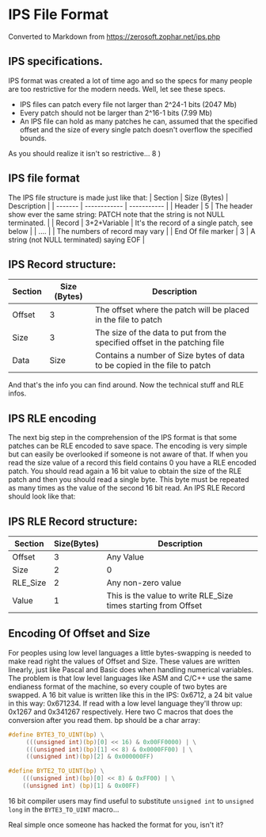 # IPS File Format

Converted to Markdown from https://zerosoft.zophar.net/ips.php

## IPS specifications.
IPS format was created a lot of time ago and so the specs for many people are too restrictive for the modern needs. Well, let see these specs.

- IPS files can patch every file not larger than 2^24-1 bits (2047 Mb)
- Every patch should not be larger than 2^16-1 bits (7.99 Mb)
- An IPS file can hold as many patches he can, assumed that the specified offset and the size of every single patch doesn't overflow the specified bounds.

As you should realize it isn't so restrictive... 8 )

## IPS file format
The IPS file structure is made just like that:
| Section | Size (Bytes) | Description |
| ------- | ------------ | ----------- |
| Header  | 5            | The header show ever the same string: PATCH note that the string is not NULL terminated. |
| Record  | 3+2+Variable | It's the record of a single patch, see below |
| ....    |              | The numbers of record may vary |
| End Of file marker | 3 | A string (not NULL terminated) saying EOF |

## IPS Record structure:
| Section | Size (Bytes) | Description |
| ------- | ------------ | ----------- |
| Offset  | 3            | The offset where the patch will be placed in the file to patch |
| Size    | 3            | The size of the data to put from the specified offset in the patching file |
| Data    | Size         | Contains a number of Size bytes of data to be copied in the file to patch |

And that's the info you can find around. Now the technical stuff and RLE infos.

## IPS RLE encoding
The next big step in the comprehension of the IPS format is that some patches can be RLE encoded to save space. The encoding is very simple but can easily be overlooked if someone is not aware of that. If when you read the size value of a record this field contains 0 you have a RLE encoded patch. You should read again a 16 bit value to obtain the size of the RLE patch and then you should read a single byte. This byte must be repeated as many times as the value of the second 16 bit read. An IPS RLE Record should look like that:

## IPS RLE Record structure:
| Section  | Size(Bytes) | Description |
| -------- | ----------- | ----------- |
| Offset   | 3           | Any Value   |
| Size     | 2           | 0           |
| RLE_Size | 2           | Any non-zero value |
| Value    | 1           | This is the value to write RLE_Size times starting from Offset |

## Encoding Of Offset and Size
For peoples using low level languages a little bytes-swapping is needed to make read right the values of Offset and Size. These values are written linearly, just like Pascal and Basic does when handling numerical variables. The problem is that low level languages like ASM and C/C++ use the same endianess format of the machine, so every couple of two bytes are swapped. A 16 bit value is written like this in the IPS: 0x6712, a 24 bit value in this way: 0x671234. If read with a low level language they'll throw up: 0x1267 and 0x341267 respectively. Here two C macros that does the conversion after you read them. bp should be a char array:

```C
#define BYTE3_TO_UINT(bp) \
     (((unsigned int)(bp)[0] << 16) & 0x00FF0000) | \
     (((unsigned int)(bp)[1] << 8) & 0x0000FF00) | \
     ((unsigned int)(bp)[2] & 0x000000FF)

#define BYTE2_TO_UINT(bp) \
    (((unsigned int)(bp)[0] << 8) & 0xFF00) | \
    ((unsigned int) (bp)[1] & 0x00FF)
```

16 bit compiler users may find useful to substitute `unsigned int` to `unsigned long` in the `BYTE3_TO_UINT` macro...

Real simple once someone has hacked the format for you, isn't it?
